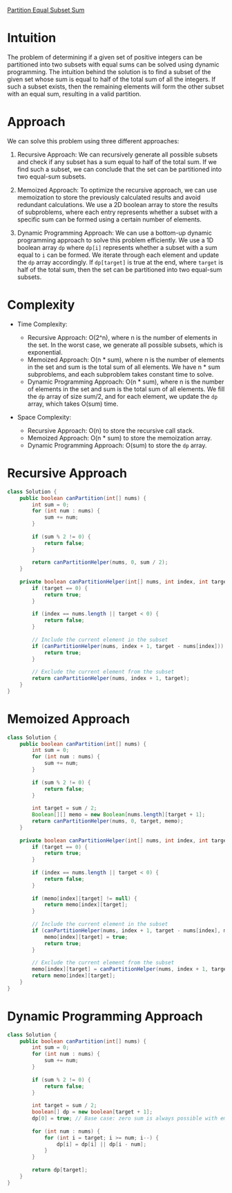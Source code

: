 [Partition Equal Subset Sum](https://leetcode.com/problems/partition-equal-subset-sum/)

# Intuition
The problem of determining if a given set of positive integers can be partitioned into two subsets with equal sums can be solved using dynamic programming. The intuition behind the solution is to find a subset of the given set whose sum is equal to half of the total sum of all the integers. If such a subset exists, then the remaining elements will form the other subset with an equal sum, resulting in a valid partition.

# Approach
We can solve this problem using three different approaches:

1. Recursive Approach: We can recursively generate all possible subsets and check if any subset has a sum equal to half of the total sum. If we find such a subset, we can conclude that the set can be partitioned into two equal-sum subsets.

2. Memoized Approach: To optimize the recursive approach, we can use memoization to store the previously calculated results and avoid redundant calculations. We use a 2D boolean array to store the results of subproblems, where each entry represents whether a subset with a specific sum can be formed using a certain number of elements.

3. Dynamic Programming Approach: We can use a bottom-up dynamic programming approach to solve this problem efficiently. We use a 1D boolean array `dp` where `dp[i]` represents whether a subset with a sum equal to `i` can be formed. We iterate through each element and update the `dp` array accordingly. If `dp[target]` is true at the end, where `target` is half of the total sum, then the set can be partitioned into two equal-sum subsets.

# Complexity
- Time Complexity:
  - Recursive Approach: O(2^n), where n is the number of elements in the set. In the worst case, we generate all possible subsets, which is exponential.
  - Memoized Approach: O(n * sum), where n is the number of elements in the set and sum is the total sum of all elements. We have n * sum subproblems, and each subproblem takes constant time to solve.
  - Dynamic Programming Approach: O(n * sum), where n is the number of elements in the set and sum is the total sum of all elements. We fill the `dp` array of size sum/2, and for each element, we update the `dp` array, which takes O(sum) time.

- Space Complexity:
  - Recursive Approach: O(n) to store the recursive call stack.
  - Memoized Approach: O(n * sum) to store the memoization array.
  - Dynamic Programming Approach: O(sum) to store the `dp` array.

# Recursive Approach
```java
class Solution {
    public boolean canPartition(int[] nums) {
        int sum = 0;
        for (int num : nums) {
            sum += num;
        }
        
        if (sum % 2 != 0) {
            return false;
        }
        
        return canPartitionHelper(nums, 0, sum / 2);
    }
    
    private boolean canPartitionHelper(int[] nums, int index, int target) {
        if (target == 0) {
            return true;
        }
        
        if (index == nums.length || target < 0) {
            return false;
        }
        
        // Include the current element in the subset
        if (canPartitionHelper(nums, index + 1, target - nums[index])) {
            return true;
        }
        
        // Exclude the current element from the subset
        return canPartitionHelper(nums, index + 1, target);
    }
}
```

# Memoized Approach
```java
class Solution {
    public boolean canPartition(int[] nums) {
        int sum = 0;
        for (int num : nums) {
            sum += num;
        }
        
        if (sum % 2 != 0) {
            return false;
        }
        
        int target = sum / 2;
        Boolean[][] memo = new Boolean[nums.length][target + 1];
        return canPartitionHelper(nums, 0, target, memo);
    }
    
    private boolean canPartitionHelper(int[] nums, int index, int target, Boolean[][] memo) {
        if (target == 0) {
            return true;
        }
        
        if (index == nums.length || target < 0) {
            return false;
        }
        
        if (memo[index][target] != null) {
            return memo[index][target];
        }
        
        // Include the current element in the subset
        if (canPartitionHelper(nums, index + 1, target - nums[index], memo)) {
            memo[index][target] = true;
            return true;
        }
        
        // Exclude the current element from the subset
        memo[index][target] = canPartitionHelper(nums, index + 1, target, memo);
        return memo[index][target];
    }
}
```

# Dynamic Programming Approach
```java
class Solution {
    public boolean canPartition(int[] nums) {
        int sum = 0;
        for (int num : nums) {
            sum += num;
        }
        
        if (sum % 2 != 0) {
            return false;
        }
        
        int target = sum / 2;
        boolean[] dp = new boolean[target + 1];
        dp[0] = true; // Base case: zero sum is always possible with empty subset
        
        for (int num : nums) {
            for (int i = target; i >= num; i--) {
                dp[i] = dp[i] || dp[i - num];
            }
        }
        
        return dp[target];
    }
}
```